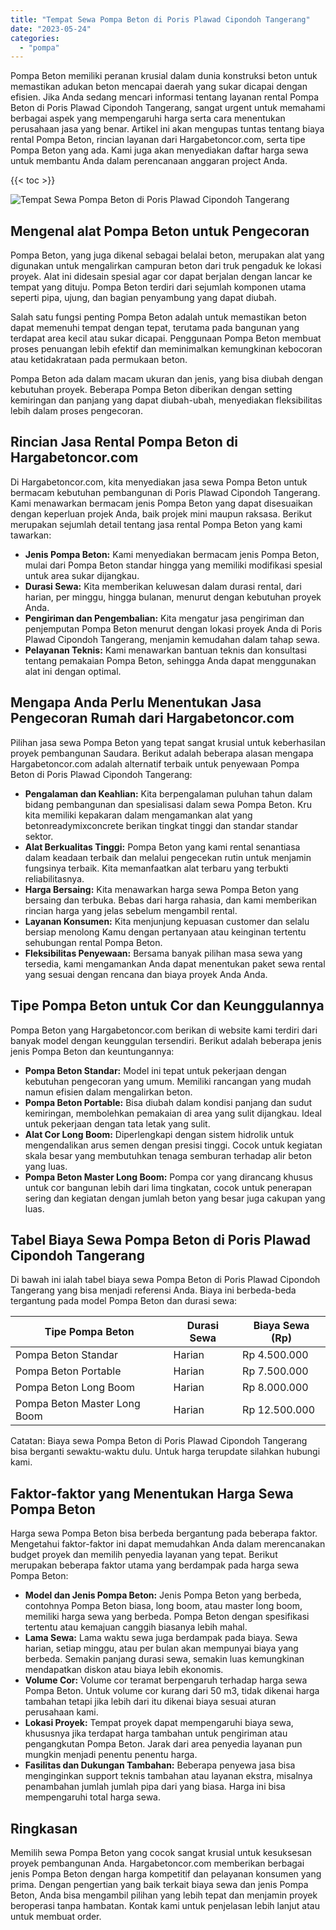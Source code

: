 ```yaml
---
title: "Tempat Sewa Pompa Beton di Poris Plawad Cipondoh Tangerang"
date: "2023-05-24"
categories: 
  - "pompa"
---
```




Pompa Beton memiliki peranan krusial dalam dunia konstruksi beton untuk memastikan adukan beton mencapai daerah yang sukar dicapai dengan efisien. Jika Anda sedang mencari informasi tentang layanan rental Pompa Beton di Poris Plawad Cipondoh Tangerang, sangat urgent untuk memahami berbagai aspek yang mempengaruhi harga serta cara menentukan perusahaan jasa yang benar. Artikel ini akan mengupas tuntas tentang biaya rental Pompa Beton, rincian layanan dari Hargabetoncor.com, serta tipe Pompa Beton yang ada. Kami juga akan menyediakan daftar harga sewa untuk membantu Anda dalam perencanaan anggaran project Anda.

{{< toc >}}

![Tempat Sewa Pompa Beton di Poris Plawad Cipondoh Tangerang](https://hargareadymixid.github.io/pompa/concrete-pump%20(13).png)

## Mengenal alat Pompa Beton untuk Pengecoran

Pompa Beton, yang juga dikenal sebagai belalai beton, merupakan alat yang digunakan untuk mengalirkan campuran beton dari truk pengaduk ke lokasi proyek. Alat ini didesain spesial agar cor dapat berjalan dengan lancar ke tempat yang dituju. Pompa Beton terdiri dari sejumlah komponen utama seperti pipa, ujung, dan bagian penyambung yang dapat diubah.

Salah satu fungsi penting Pompa Beton adalah untuk memastikan beton dapat memenuhi tempat dengan tepat, terutama pada bangunan yang terdapat area kecil atau sukar dicapai. Penggunaan Pompa Beton membuat proses penuangan lebih efektif dan meminimalkan kemungkinan kebocoran atau ketidakrataan pada permukaan beton.

Pompa Beton ada dalam macam ukuran dan jenis, yang bisa diubah dengan kebutuhan proyek. Beberapa Pompa Beton diberikan dengan setting kemiringan dan panjang yang dapat diubah-ubah, menyediakan fleksibilitas lebih dalam proses pengecoran.

## Rincian Jasa Rental Pompa Beton di Hargabetoncor.com

Di Hargabetoncor.com, kita menyediakan jasa sewa Pompa Beton untuk bermacam kebutuhan pembangunan di Poris Plawad Cipondoh Tangerang. Kami menawarkan bermacam jenis Pompa Beton yang dapat disesuaikan dengan keperluan projek Anda, baik projek mini maupun raksasa. Berikut merupakan sejumlah detail tentang jasa rental Pompa Beton yang kami tawarkan:

- **Jenis Pompa Beton:** Kami menyediakan bermacam jenis Pompa Beton, mulai dari Pompa Beton standar hingga yang memiliki modifikasi spesial untuk area sukar dijangkau.
- **Durasi Sewa:** Kita memberikan keluwesan dalam durasi rental, dari harian, per minggu, hingga bulanan, menurut dengan kebutuhan proyek Anda.
- **Pengiriman dan Pengembalian:** Kita mengatur jasa pengiriman dan penjemputan Pompa Beton menurut dengan lokasi proyek Anda di Poris Plawad Cipondoh Tangerang, menjamin kemudahan dalam tahap sewa.
- **Pelayanan Teknis:** Kami menawarkan bantuan teknis dan konsultasi tentang pemakaian Pompa Beton, sehingga Anda dapat menggunakan alat ini dengan optimal.

## Mengapa Anda Perlu Menentukan Jasa Pengecoran Rumah dari Hargabetoncor.com

Pilihan jasa sewa Pompa Beton yang tepat sangat krusial untuk keberhasilan proyek pembangunan Saudara. Berikut adalah beberapa alasan mengapa Hargabetoncor.com adalah alternatif terbaik untuk penyewaan Pompa Beton di Poris Plawad Cipondoh Tangerang:

- **Pengalaman dan Keahlian:** Kita berpengalaman puluhan tahun dalam bidang pembangunan dan spesialisasi dalam sewa Pompa Beton. Kru kita memiliki kepakaran dalam mengamankan alat yang betonreadymixconcrete berikan tingkat tinggi dan standar standar sektor.
- **Alat Berkualitas Tinggi:** Pompa Beton yang kami rental senantiasa dalam keadaan terbaik dan melalui pengecekan rutin untuk menjamin fungsinya terbaik. Kita memanfaatkan alat terbaru yang terbukti reliabilitasnya.
- **Harga Bersaing:** Kita menawarkan harga sewa Pompa Beton yang bersaing dan terbuka. Bebas dari harga rahasia, dan kami memberikan rincian harga yang jelas sebelum mengambil rental.
- **Layanan Konsumen:** Kita menjunjung kepuasan customer dan selalu bersiap menolong Kamu dengan pertanyaan atau keinginan tertentu sehubungan rental Pompa Beton.
- **Fleksibilitas Penyewaan:** Bersama banyak pilihan masa sewa yang tersedia, kami mengamankan Anda dapat menentukan paket sewa rental yang sesuai dengan rencana dan biaya proyek Anda Anda.

## Tipe Pompa Beton untuk Cor dan Keunggulannya

Pompa Beton yang Hargabetoncor.com berikan di website kami terdiri dari banyak model dengan keunggulan tersendiri. Berikut adalah beberapa jenis jenis Pompa Beton dan keuntungannya:

- **Pompa Beton Standar:** Model ini tepat untuk pekerjaan dengan kebutuhan pengecoran yang umum. Memiliki rancangan yang mudah namun efisien dalam mengalirkan beton.
- **Pompa Beton Portable:** Bisa diubah dalam kondisi panjang dan sudut kemiringan, membolehkan pemakaian di area yang sulit dijangkau. Ideal untuk pekerjaan dengan tata letak yang sulit.
- **Alat Cor Long Boom:** Diperlengkapi dengan sistem hidrolik untuk mengendalikan arus semen dengan presisi tinggi. Cocok untuk kegiatan skala besar yang membutuhkan tenaga semburan terhadap alir beton yang luas.
- **Pompa Beton Master Long Boom:** Pompa cor yang dirancang khusus untuk cor bangunan lebih dari lima tingkatan, cocok untuk penerapan sering dan kegiatan dengan jumlah beton yang besar juga cakupan yang luas.

## Tabel Biaya Sewa Pompa Beton di Poris Plawad Cipondoh Tangerang

Di bawah ini ialah tabel biaya sewa Pompa Beton di Poris Plawad Cipondoh Tangerang yang bisa menjadi referensi Anda. Biaya ini berbeda-beda tergantung pada model Pompa Beton dan durasi sewa:

| Tipe Pompa Beton | Durasi Sewa | Biaya Sewa (Rp) |
| --- | --- | --- |
| Pompa Beton Standar | Harian | Rp 4.500.000 |
| Pompa Beton Portable | Harian | Rp 7.500.000 |
| Pompa Beton Long Boom | Harian | Rp 8.000.000 |
| Pompa Beton Master Long Boom | Harian | Rp 12.500.000 |

Catatan: Biaya sewa Pompa Beton di Poris Plawad Cipondoh Tangerang bisa berganti sewaktu-waktu dulu. Untuk harga terupdate silahkan hubungi kami.

## Faktor-faktor yang Menentukan Harga Sewa Pompa Beton

Harga sewa Pompa Beton bisa berbeda bergantung pada beberapa faktor. Mengetahui faktor-faktor ini dapat memudahkan Anda dalam merencanakan budget proyek dan memilih penyedia layanan yang tepat. Berikut merupakan beberapa faktor utama yang berdampak pada harga sewa Pompa Beton:

- **Model dan Jenis Pompa Beton:** Jenis Pompa Beton yang berbeda, contohnya Pompa Beton biasa, long boom, atau master long boom, memiliki harga sewa yang berbeda. Pompa Beton dengan spesifikasi tertentu atau kemajuan canggih biasanya lebih mahal.
- **Lama Sewa:** Lama waktu sewa juga berdampak pada biaya. Sewa harian, setiap minggu, atau per bulan akan mempunyai biaya yang berbeda. Semakin panjang durasi sewa, semakin luas kemungkinan mendapatkan diskon atau biaya lebih ekonomis.
- **Volume Cor:** Volume cor teramat berpengaruh terhadap harga sewa Pompa Beton. Untuk volume cor kurang dari 50 m3, tidak dikenai harga tambahan tetapi jika lebih dari itu dikenai biaya sesuai aturan perusahaan kami.
- **Lokasi Proyek:** Tempat proyek dapat mempengaruhi biaya sewa, khususnya jika terdapat harga tambahan untuk pengiriman atau pengangkutan Pompa Beton. Jarak dari area penyedia layanan pun mungkin menjadi penentu penentu harga.
- **Fasilitas dan Dukungan Tambahan:** Beberapa penyewa jasa bisa menginginkan support teknis tambahan atau layanan ekstra, misalnya penambahan jumlah jumlah pipa dari yang biasa. Harga ini bisa mempengaruhi total harga sewa.

## Ringkasan

Memilih sewa Pompa Beton yang cocok sangat krusial untuk kesuksesan proyek pembangunan Anda. Hargabetoncor.com memberikan berbagai jenis Pompa Beton dengan harga kompetitif dan pelayanan konsumen yang prima. Dengan pengertian yang baik terkait biaya sewa dan jenis Pompa Beton, Anda bisa mengambil pilihan yang lebih tepat dan menjamin proyek beroperasi tanpa hambatan. Kontak kami untuk penjelasan lebih lanjut atau untuk membuat order.
